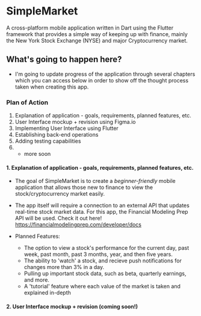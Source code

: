 # SimpleMarket
A cross-platform mobile application written in Dart using the Flutter framework that provides a simple way of keeping up with finance, mainly the New York Stock Exchange (NYSE) and major Cryptocurrency market.

## What's going to happen here?
- I'm going to update progress of the application through several chapters which you can access below in order to show off the thought process taken when creating this app.

### Plan of Action
1. Explanation of application - goals, requirements, planned features, etc.
2. User Interface mockup + revision using Figma.io
3. Implementing User Interface using Flutter
4. Establishing back-end operations
5. Adding testing capabilities
6. + more soon

#### 1. Explanation of application - goals, requirements, planned features, etc.
- The goal of SimpleMarket is to create a *beginner-friendly* mobile application that allows those new to finance to view the stock/cryptocurrency market easily.

- The app itself will require a connection to an external API that updates real-time stock market data. For this app, the Financial Modeling Prep API will be used. Check it out here! https://financialmodelingprep.com/developer/docs

- Planned Features:
  - The option to view a stock's performance for the current day, past week, past month, past 3 months, year, and then five years.
  - The ability to 'watch' a stock, and recieve push notifications for changes more than 3% in a day.
  - Pulling up important stock data, such as beta, quarterly earnings, and more.
  - A 'tutorial' feature where each value of the market is taken and explained in-depth
  
#### 2. User Interface mockup + revision (coming soon!)
